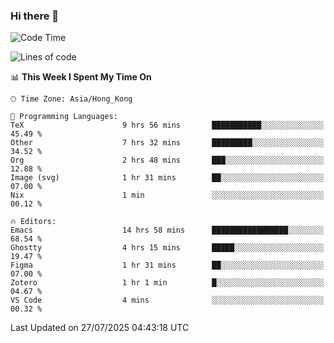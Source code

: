 ### Hi there 👋

<!--
**nicehiro/nicehiro** is a ✨ _special_ ✨ repository because its `README.md` (this file) appears on your GitHub profile.

Here are some ideas to get you started:

- 🔭 I’m currently working on ...
- 🌱 I’m currently learning ...
- 👯 I’m looking to collaborate on ...
- 🤔 I’m looking for help with ...
- 💬 Ask me about ...
- 📫 How to reach me: ...
- 😄 Pronouns: ...
- ⚡ Fun fact: ...
-->

<!--START_SECTION:waka-->
![Code Time](http://img.shields.io/badge/Code%20Time-840%20hrs%2031%20mins-blue)

![Lines of code](https://img.shields.io/badge/From%20Hello%20World%20I%27ve%20Written-1.7%20million%20lines%20of%20code-blue)

📊 **This Week I Spent My Time On** 

```text
🕑︎ Time Zone: Asia/Hong_Kong

💬 Programming Languages: 
TeX                      9 hrs 56 mins       ███████████░░░░░░░░░░░░░░   45.49 % 
Other                    7 hrs 32 mins       █████████░░░░░░░░░░░░░░░░   34.52 % 
Org                      2 hrs 48 mins       ███░░░░░░░░░░░░░░░░░░░░░░   12.88 % 
Image (svg)              1 hr 31 mins        ██░░░░░░░░░░░░░░░░░░░░░░░   07.00 % 
Nix                      1 min               ░░░░░░░░░░░░░░░░░░░░░░░░░   00.12 % 

🔥 Editors: 
Emacs                    14 hrs 58 mins      █████████████████░░░░░░░░   68.54 % 
Ghostty                  4 hrs 15 mins       █████░░░░░░░░░░░░░░░░░░░░   19.47 % 
Figma                    1 hr 31 mins        ██░░░░░░░░░░░░░░░░░░░░░░░   07.00 % 
Zotero                   1 hr 1 min          █░░░░░░░░░░░░░░░░░░░░░░░░   04.67 % 
VS Code                  4 mins              ░░░░░░░░░░░░░░░░░░░░░░░░░   00.32 % 
```


 Last Updated on 27/07/2025 04:43:18 UTC
<!--END_SECTION:waka-->
